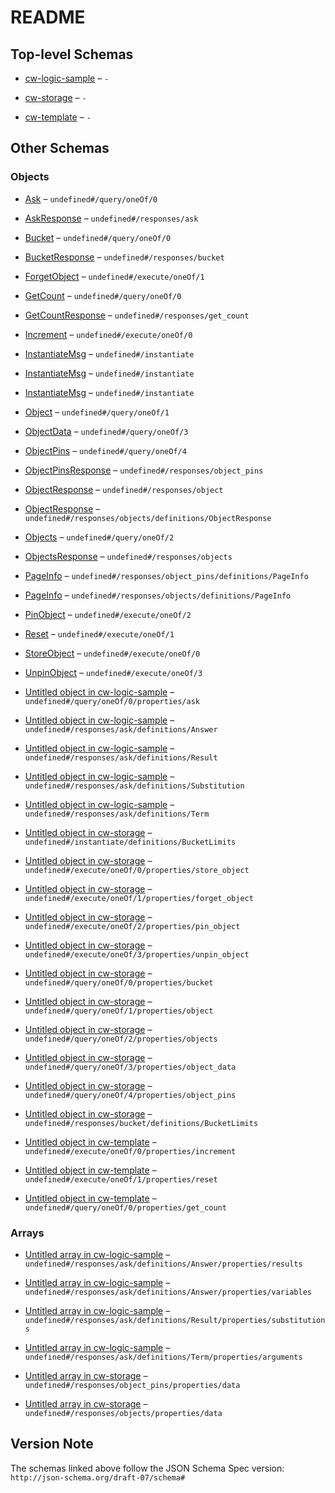 # README

## Top-level Schemas

* [cw-logic-sample](./cw-logic-sample.md "CW Logic SampleSample contract to query the OKP4 logic module") – `-`

* [cw-storage](./cw-storage.md "CW StorageOverviewThe cw-storage smart contract enables the storage of arbitrary objects in any Cosmos blockchains using the CosmWasm framework") – `-`

* [cw-template](./cw-template.md "CW TemplateBase smart contract to start coding into the blockchain 🚀") – `-`

## Other Schemas

### Objects

* [Ask](./cw-logic-sample-querymsg-oneof-ask.md "Ask returns the evaluation of the query using the program context through the logic module") – `undefined#/query/oneOf/0`

* [AskResponse](./cw-logic-sample-responses-askresponse.md) – `undefined#/responses/ask`

* [Bucket](./cw-storage-querymsg-oneof-bucket.md "Bucket returns the bucket information") – `undefined#/query/oneOf/0`

* [BucketResponse](./cw-storage-responses-bucketresponse.md "BucketResponse is the response of the Bucket query") – `undefined#/responses/bucket`

* [ForgetObject](./cw-storage-executemsg-oneof-forgetobject.md "ForgetObject first unpin the object from the bucket for the considered sender, then remove it from the storage if it is not pinned anymore") – `undefined#/execute/oneOf/1`

* [GetCount](./cw-template-querymsg-oneof-getcount.md "GetCount returns the current count as a json-encoded number") – `undefined#/query/oneOf/0`

* [GetCountResponse](./cw-template-responses-getcountresponse.md "We define a custom struct for each query response") – `undefined#/responses/get_count`

* [Increment](./cw-template-executemsg-oneof-increment.md "Execute an increment message") – `undefined#/execute/oneOf/0`

* [InstantiateMsg](./cw-logic-sample-instantiatemsg.md "Instantiate messages") – `undefined#/instantiate`

* [InstantiateMsg](./cw-storage-instantiatemsg.md "Instantiate messages") – `undefined#/instantiate`

* [InstantiateMsg](./cw-template-instantiatemsg.md "Instantiate messages") – `undefined#/instantiate`

* [Object](./cw-storage-querymsg-oneof-object.md "Object returns the object information with the given id") – `undefined#/query/oneOf/1`

* [ObjectData](./cw-storage-querymsg-oneof-objectdata.md "ObjectData returns the content of the object with the given id") – `undefined#/query/oneOf/3`

* [ObjectPins](./cw-storage-querymsg-oneof-objectpins.md "ObjectPins returns the list of addresses that pinned the object with the given id with support for pagination") – `undefined#/query/oneOf/4`

* [ObjectPinsResponse](./cw-storage-responses-objectpinsresponse.md "ObjectPinsResponse is the response of the GetObjectPins query") – `undefined#/responses/object_pins`

* [ObjectResponse](./cw-storage-responses-objectresponse.md "ObjectResponse is the response of the Object query") – `undefined#/responses/object`

* [ObjectResponse](./cw-storage-responses-objectsresponse-definitions-objectresponse.md "ObjectResponse is the response of the Object query") – `undefined#/responses/objects/definitions/ObjectResponse`

* [Objects](./cw-storage-querymsg-oneof-objects.md "Objects returns the list of objects in the bucket with support for pagination") – `undefined#/query/oneOf/2`

* [ObjectsResponse](./cw-storage-responses-objectsresponse.md "ObjectsResponse is the response of the Objects query") – `undefined#/responses/objects`

* [PageInfo](./cw-storage-responses-objectpinsresponse-definitions-pageinfo.md "PageInfo is the page information returned for paginated queries") – `undefined#/responses/object_pins/definitions/PageInfo`

* [PageInfo](./cw-storage-responses-objectsresponse-definitions-pageinfo.md "PageInfo is the page information returned for paginated queries") – `undefined#/responses/objects/definitions/PageInfo`

* [PinObject](./cw-storage-executemsg-oneof-pinobject.md "PinObject pins the object in the bucket for the considered sender") – `undefined#/execute/oneOf/2`

* [Reset](./cw-template-executemsg-oneof-reset.md "Reset counter to the specified value") – `undefined#/execute/oneOf/1`

* [StoreObject](./cw-storage-executemsg-oneof-storeobject.md "StoreObject store an object to the bucket and make the sender the owner of the object") – `undefined#/execute/oneOf/0`

* [UnpinObject](./cw-storage-executemsg-oneof-unpinobject.md "UnpinObject unpins the object in the bucket for the considered sender") – `undefined#/execute/oneOf/3`

* [Untitled object in cw-logic-sample](./cw-logic-sample-querymsg-oneof-ask-properties-ask.md) – `undefined#/query/oneOf/0/properties/ask`

* [Untitled object in cw-logic-sample](./cw-logic-sample-responses-askresponse-definitions-answer.md) – `undefined#/responses/ask/definitions/Answer`

* [Untitled object in cw-logic-sample](./cw-logic-sample-responses-askresponse-definitions-result.md) – `undefined#/responses/ask/definitions/Result`

* [Untitled object in cw-logic-sample](./cw-logic-sample-responses-askresponse-definitions-substitution.md) – `undefined#/responses/ask/definitions/Substitution`

* [Untitled object in cw-logic-sample](./cw-logic-sample-responses-askresponse-definitions-term.md) – `undefined#/responses/ask/definitions/Term`

* [Untitled object in cw-storage](./cw-storage-instantiatemsg-definitions-bucketlimits.md "BucketLimits is the type of the limits of a bucket") – `undefined#/instantiate/definitions/BucketLimits`

* [Untitled object in cw-storage](./cw-storage-executemsg-oneof-storeobject-properties-store_object.md) – `undefined#/execute/oneOf/0/properties/store_object`

* [Untitled object in cw-storage](./cw-storage-executemsg-oneof-forgetobject-properties-forget_object.md) – `undefined#/execute/oneOf/1/properties/forget_object`

* [Untitled object in cw-storage](./cw-storage-executemsg-oneof-pinobject-properties-pin_object.md) – `undefined#/execute/oneOf/2/properties/pin_object`

* [Untitled object in cw-storage](./cw-storage-executemsg-oneof-unpinobject-properties-unpin_object.md) – `undefined#/execute/oneOf/3/properties/unpin_object`

* [Untitled object in cw-storage](./cw-storage-querymsg-oneof-bucket-properties-bucket.md) – `undefined#/query/oneOf/0/properties/bucket`

* [Untitled object in cw-storage](./cw-storage-querymsg-oneof-object-properties-object.md) – `undefined#/query/oneOf/1/properties/object`

* [Untitled object in cw-storage](./cw-storage-querymsg-oneof-objects-properties-objects.md) – `undefined#/query/oneOf/2/properties/objects`

* [Untitled object in cw-storage](./cw-storage-querymsg-oneof-objectdata-properties-object_data.md) – `undefined#/query/oneOf/3/properties/object_data`

* [Untitled object in cw-storage](./cw-storage-querymsg-oneof-objectpins-properties-object_pins.md) – `undefined#/query/oneOf/4/properties/object_pins`

* [Untitled object in cw-storage](./cw-storage-responses-bucketresponse-definitions-bucketlimits.md "BucketLimits is the type of the limits of a bucket") – `undefined#/responses/bucket/definitions/BucketLimits`

* [Untitled object in cw-template](./cw-template-executemsg-oneof-increment-properties-increment.md) – `undefined#/execute/oneOf/0/properties/increment`

* [Untitled object in cw-template](./cw-template-executemsg-oneof-reset-properties-reset.md) – `undefined#/execute/oneOf/1/properties/reset`

* [Untitled object in cw-template](./cw-template-querymsg-oneof-getcount-properties-get_count.md) – `undefined#/query/oneOf/0/properties/get_count`

### Arrays

* [Untitled array in cw-logic-sample](./cw-logic-sample-responses-askresponse-definitions-answer-properties-results.md) – `undefined#/responses/ask/definitions/Answer/properties/results`

* [Untitled array in cw-logic-sample](./cw-logic-sample-responses-askresponse-definitions-answer-properties-variables.md) – `undefined#/responses/ask/definitions/Answer/properties/variables`

* [Untitled array in cw-logic-sample](./cw-logic-sample-responses-askresponse-definitions-result-properties-substitutions.md) – `undefined#/responses/ask/definitions/Result/properties/substitutions`

* [Untitled array in cw-logic-sample](./cw-logic-sample-responses-askresponse-definitions-term-properties-arguments.md) – `undefined#/responses/ask/definitions/Term/properties/arguments`

* [Untitled array in cw-storage](./cw-storage-responses-objectpinsresponse-properties-data.md "The list of addresses that pinned the object") – `undefined#/responses/object_pins/properties/data`

* [Untitled array in cw-storage](./cw-storage-responses-objectsresponse-properties-data.md "The list of objects in the bucket") – `undefined#/responses/objects/properties/data`

## Version Note

The schemas linked above follow the JSON Schema Spec version: `http://json-schema.org/draft-07/schema#`
